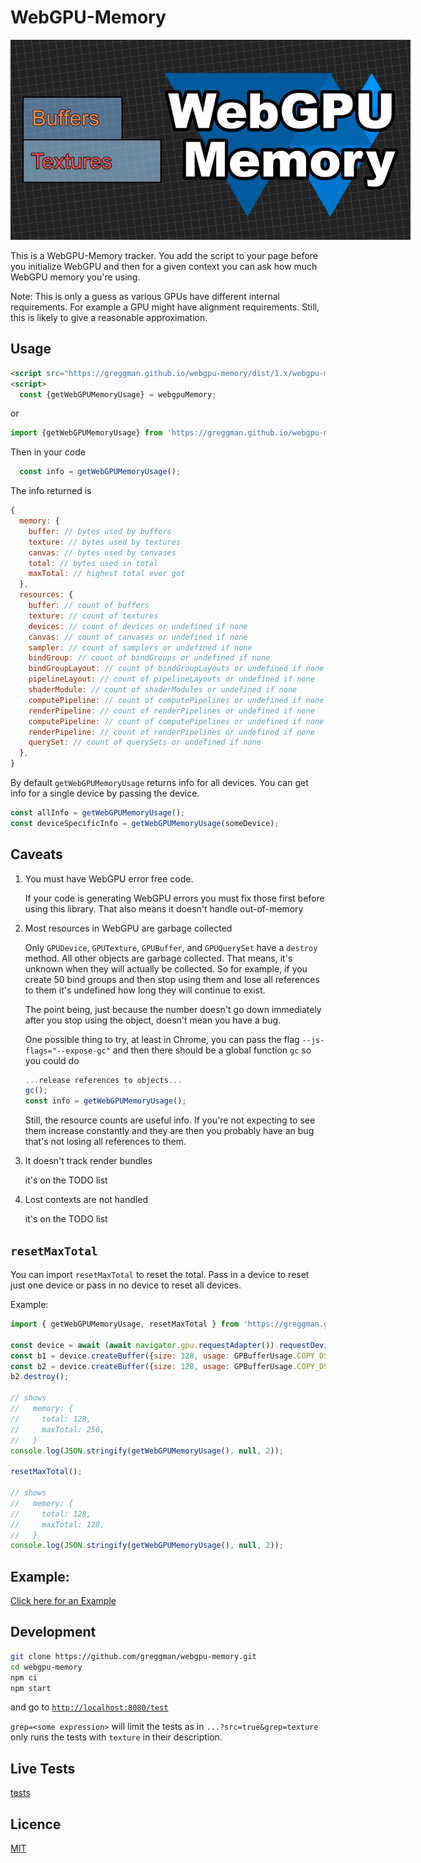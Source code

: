 # WebGPU-Memory

<img src="./webgpu-memory.png" style="max-width: 640px">

This is a WebGPU-Memory tracker. You add the script to your page
before you initialize WebGPU and then for a given context
you can ask how much WebGPU memory you're using.

Note: This is only a guess as various GPUs have different
internal requirements. For example a GPU might
have alignment requirements. Still, this is likely to give
a reasonable approximation.

## Usage

```html
<script src="https://greggman.github.io/webgpu-memory/dist/1.x/webgpu-memory.js" crossorigin></script>
<script>
  const {getWebGPUMemoryUsage} = webgpuMemory;
```

or 

```js
import {getWebGPUMemoryUsage} from 'https://greggman.github.io/webgpu-memory/dist/1.x/webgpu-memory.module.js';
```

Then in your code

```js
  const info = getWebGPUMemoryUsage();
```

The info returned is 

```js
{
  memory: {
    buffer: // bytes used by buffers
    texture: // bytes used by textures
    canvas: // bytes used by canvases
    total: // bytes used in total
    maxTotal: // highest total ever got
  },
  resources: {
    buffer: // count of buffers
    texture: // count of textures
    devices: // count of devices or undefined if none
    canvas: // count of canvases or undefined if none
    sampler: // count of samplers or undefined if none
    bindGroup: // count of bindGroups or undefined if none
    bindGroupLayout: // count of bindGroupLayouts or undefined if none
    pipelineLayout: // count of pipelineLayouts or undefined if none
    shaderModule: // count of shaderModules or undefined if none
    computePipeline: // count of computePipelines or undefined if none
    renderPipeline: // count of renderPipelines or undefined if none
    computePipeline: // count of computePipelines or undefined if none
    renderPipeline: // count of renderPipelines or undefined if none
    querySet: // count of querySets or undefined if none
  },
}
```

By default `getWebGPUMemoryUsage` returns info for all devices.
You can get info for a single device by passing the device.

```js
const allInfo = getWebGPUMemoryUsage();
const deviceSpecificInfo = getWebGPUMemoryUsage(someDevice);
```

## Caveats

1. You must have WebGPU error free code. 

   If your code is generating WebGPU errors you must fix those first
   before using this library. That also means it doesn't handle out-of-memory

2. Most resources in WebGPU are garbage collected

   Only `GPUDevice`, `GPUTexture`, `GPUBuffer`, and `GPUQuerySet` have
   a `destroy` method. All other objects are garbage collected. That
   means, it's unknown when they will actually be collected. So for example,
   if you create 50 bind groups and then stop using them and lose all references
   to them it's undefined how long they will continue to exist.

   The point being, just because the number doesn't go down immediately
   after you stop using the object, doesn't mean you have a bug.

   One possible thing to try, at least in Chrome, you can pass the flag
   `--js-flags="--expose-gc"` and then there should be a global function `gc`
   so you could do

   ```js
   ...release references to objects...
   gc(); 
   const info = getWebGPUMemoryUsage();
   ```

   Still, the resource counts are useful info. If you're not expecting to
   see them increase constantly and they are then you probably have an bug
   that's not losing all references to them.

3. It doesn't track render bundles

   it's on the TODO list

4. Lost contexts are not handled

   it's on the TODO list

## `resetMaxTotal`

You can import `resetMaxTotal` to reset the total.
Pass in a device to reset just one device or pass in no device
to reset all devices.

Example:

```js
import { getWebGPUMemoryUsage, resetMaxTotal } from 'https://greggman.github.io/webgpu-memory/dist/1.x/webgpu-memory.module.js'

const device = await (await navigator.gpu.requestAdapter()).requestDevice();
const b1 = device.createBuffer({size: 128, usage: GPBufferUsage.COPY_DST});
const b2 = device.createBuffer({size: 128, usage: GPBufferUsage.COPY_DST});
b2.destroy();

// shows
//   memory: {
//     total: 128,
//     maxTotal: 256,
//   }
console.log(JSON.stringify(getWebGPUMemoryUsage(), null, 2));

resetMaxTotal();

// shows
//   memory: {
//     total: 128,
//     maxTotal: 128,
//   }
console.log(JSON.stringify(getWebGPUMemoryUsage(), null, 2));
```

## Example:

[Click here for an Example](https://jsgist.org/?src=b0572c68c7168d6d791cc714fe8b604c)

## Development

```bash
git clone https://github.com/greggman/webgpu-memory.git
cd webgpu-memory
npm ci
npm start
```

and go to [`http://localhost:8080/test`](http://localhost:8080/test)

`grep=<some expression>` will limit the tests as in `...?src=true&grep=texture` only
runs the tests with `texture` in their description.

## Live Tests

[tests](https://greggman.github.io/webgpu-memory/test/)  

## Licence

[MIT](https://github.com/greggman/webgpu-memory/blob/main/LICENCE.md)
